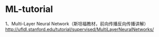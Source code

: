 # ML-tutorial

1、Multi-Layer Neural Network（斯坦福教材，前向传播反向传播讲解）
http://ufldl.stanford.edu/tutorial/supervised/MultiLayerNeuralNetworks/
